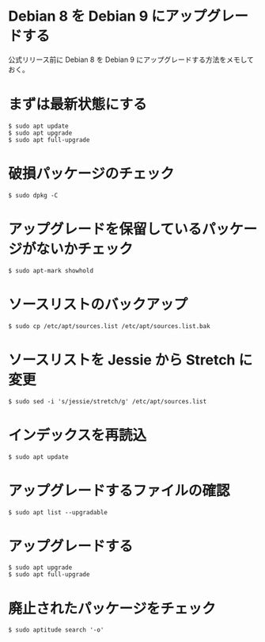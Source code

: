 # Debian 8 を Debian 9 にアップグレードする

公式リリース前に Debian 8 を Debian 9 にアップグレードする方法をメモしておく。

# まずは最新状態にする

    $ sudo apt update
    $ sudo apt upgrade
    $ sudo apt full-upgrade

# 破損パッケージのチェック

    $ sudo dpkg -C

# アップグレードを保留しているパッケージがないかチェック

    $ sudo apt-mark showhold

# ソースリストのバックアップ

    $ sudo cp /etc/apt/sources.list /etc/apt/sources.list.bak

# ソースリストを Jessie から Stretch に変更

    $ sudo sed -i 's/jessie/stretch/g' /etc/apt/sources.list

# インデックスを再読込

    $ sudo apt update

# アップグレードするファイルの確認

    $ sudo apt list --upgradable

# アップグレードする

    $ sudo apt upgrade
    $ sudo apt full-upgrade

# 廃止されたパッケージをチェック

    $ sudo aptitude search '-o'
